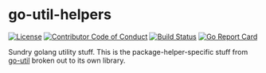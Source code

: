 # go-util-helpers

[![License][license-image]][license-url]
[![Contributor Code of Conduct][contributing-image]][contributing-url]
[![Build Status][travis-image]][travis-url]
[![Go Report Card][goreportcard-image]][goreportcard-url]

Sundry golang utility stuff. This is the package-helper-specific stuff from [go-util][go-util-url] broken out to its own library.


[license-image]: https://img.shields.io/badge/license-MIT-blue.svg
[license-url]: LICENSE.txt

[contributing-image]: https://img.shields.io/badge/contributing-CoC-blue.svg
[contributing-url]: CONTRIBUTING.md

[travis-image]: https://travis-ci.org/bit-mancer/go-util-helpers.svg?branch=master
[travis-url]: https://travis-ci.org/bit-mancer/go-util-helpers

[goreportcard-image]: https://goreportcard.com/badge/github.com/bit-mancer/go-util-helpers
[goreportcard-url]: https://goreportcard.com/report/github.com/bit-mancer/go-util-helpers

[go-util-url]: https://github.com/bit-mancer/go-util
